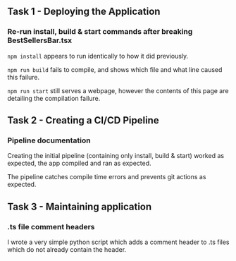 ## Task 1 - Deploying the Application
### Re-run install, build & start commands after breaking BestSellersBar.tsx

`npm install` appears to run identically to how it did previously.

`npm run build` fails to compile, and shows which file and what line caused this failure.

`npm run start` still serves a webpage, however the contents of this page are detailing the compilation failure.

## Task 2 - Creating a CI/CD Pipeline
### Pipeline documentation

Creating the initial pipeline (containing only install, build & start) worked as expected, the app compiled and ran as expected.

The pipeline catches compile time errors and prevents git actions as expected. 

## Task 3 - Maintaining application
### .ts file comment headers

I wrote a very simple python script which adds a comment header to .ts files  which do not already contain the header.